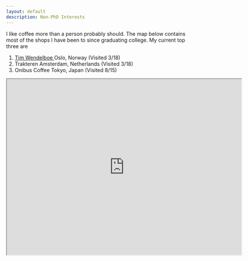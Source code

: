 ```yaml
---
layout: default
description: Non-PhD Interests
---
```


I like coffee more than a person probably should. The map below contains most of the shops I have been to since graduating college. My current top three are 
1. <a href src='https://www.timwendelboe.no'> Tim Wendelboe  </a> Oslo, Norway (Visited 3/18)
2. Trakteren Amsterdam, Netherlands (Visited 3/18)
3. Onibus Coffee Tokyo, Japan (Visited 8/15)

<iframe src="https://www.google.com/maps/d/u/0/embed?mid=1Q3F7PwfN9W2hqTMrI-XIJBoLrVo" width="640" height="480"></iframe>
